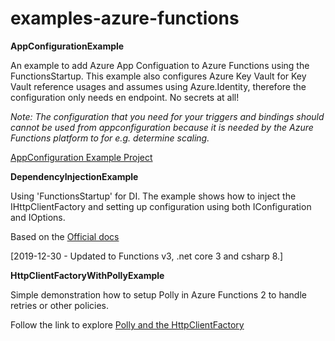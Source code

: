 # examples-azure-functions

**AppConfigurationExample**

An example to add Azure App Configuation to Azure Functions using the FunctionsStartup. This example also configures Azure Key Vault for Key Vault reference usages and assumes using Azure.Identity, therefore the configuration only needs en endpoint. No secrets at all!

*Note: The configuration that you need for your triggers and bindings should cannot be used from appconfiguration because it is needed by the Azure Functions platform to for e.g. determine scaling.*


[AppConfiguration Example Project](tree/master/AppConfigurationExample/AppConfigurationExample)

**DependencyInjectionExample**

Using 'FunctionsStartup' for DI. The example shows how to inject the IHttpClientFactory and setting up configuration using both IConfiguration and IOptions.

Based on the [Official docs](https://docs.microsoft.com/en-us/azure/azure-functions/functions-dotnet-dependency-injection)

[2019-12-30 - Updated to Functions v3, .net core 3 and csharp 8.]

**HttpClientFactoryWithPollyExample**

Simple demonstration how to setup Polly in Azure Functions 2 to handle retries or other policies.

Follow the link to explore [Polly and the HttpClientFactory](https://github.com/App-vNext/Polly/wiki/Polly-and-HttpClientFactory)
